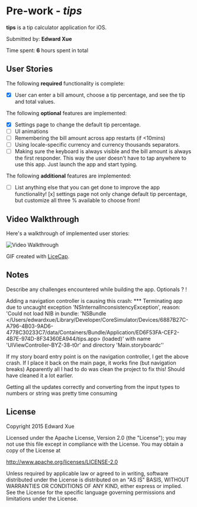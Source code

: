 # Pre-work - *tips*

**tips** is a tip calculator application for iOS.

Submitted by: **Edward Xue**

Time spent: **6** hours spent in total

## User Stories

The following **required** functionality is complete:
* [x] User can enter a bill amount, choose a tip percentage, and see the tip and total values.

The following **optional** features are implemented:
* [X] Settings page to change the default tip percentage.
* [ ] UI animations
* [ ] Remembering the bill amount across app restarts (if <10mins)
* [ ] Using locale-specific currency and currency thousands separators.
* [ ] Making sure the keyboard is always visible and the bill amount is always the first responder. This way the user doesn't have to tap anywhere to use this app. Just launch the app and start typing.

The following **additional** features are implemented:

- [ ] List anything else that you can get done to improve the app functionality!
  [x] settings page not only change default tip percentage, but customize all three % available to choose from!

## Video Walkthrough 

Here's a walkthrough of implemented user stories:

<img src='http://i.imgur.com/mVesrls.gif' title='Video Walkthrough' width='' alt='Video Walkthrough' />

GIF created with [LiceCap](http://www.cockos.com/licecap/).

## Notes

Describe any challenges encountered while building the app.
Optionals ? !

Adding a navigation controller is causing this crash: 
*** Terminating app due to uncaught exception 'NSInternalInconsistencyException', reason: 'Could not load NIB in bundle: 'NSBundle </Users/edwardxue/Library/Developer/CoreSimulator/Devices/6887B27C-A796-4B03-9AD6-4778C30233C7/data/Containers/Bundle/Application/ED6F53FA-CEF2-4B7E-974D-8F34360EA944/tips.app> (loaded)' with name 'UIViewController-BYZ-38-t0r' and directory 'Main.storyboardc''

If my story board entry point is on the navigation controller, I get the above crash. If I place it back on the main page, it works fine (but navigation breaks)
Apparently all I had to do was clean the project to fix this! Should have cleaned it a lot earlier. 

Getting all the updates correctly and converting from the input types to numbers or string was pretty time consuming

## License

Copyright 2015 Edward Xue

Licensed under the Apache License, Version 2.0 (the "License");
you may not use this file except in compliance with the License.
You may obtain a copy of the License at

http://www.apache.org/licenses/LICENSE-2.0

Unless required by applicable law or agreed to in writing, software
distributed under the License is distributed on an "AS IS" BASIS,
WITHOUT WARRANTIES OR CONDITIONS OF ANY KIND, either express or implied.
See the License for the specific language governing permissions and
limitations under the License.